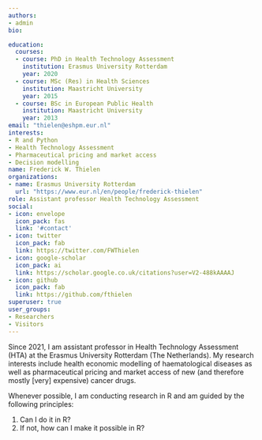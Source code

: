 ```yaml
---
authors:
- admin
bio: 

education:
  courses:
  - course: PhD in Health Technology Assessment
    institution: Erasmus University Rotterdam
    year: 2020
  - course: MSc (Res) in Health Sciences
    institution: Maastricht University
    year: 2015
  - course: BSc in European Public Health
    institution: Maastricht University
    year: 2013
email: "thielen@eshpm.eur.nl"
interests:
- R and Python
- Health Technology Assessment
- Pharmaceutical pricing and market access
- Decision modelling
name: Frederick W. Thielen
organizations:
- name: Erasmus University Rotterdam
  url: "https://www.eur.nl/en/people/frederick-thielen"
role: Assistant professor Health Technology Assessment
social:
- icon: envelope
  icon_pack: fas
  link: '#contact'
- icon: twitter
  icon_pack: fab
  link: https://twitter.com/FWThielen
- icon: google-scholar
  icon_pack: ai
  link: https://scholar.google.co.uk/citations?user=V2-488kAAAAJ
- icon: github
  icon_pack: fab
  link: https://github.com/fthielen
superuser: true
user_groups:
- Researchers
- Visitors
---
```


Since 2021, I am assistant professor in Health Technology Assessment (HTA) at the Erasmus University Rotterdam (The Netherlands). My research interests include health economic modelling of haematological diseases as well as pharmaceutical pricing and market access of new (and therefore mostly [very] expensive) cancer drugs.

Whenever possible, I am conducting research in R and am guided by the following principles:  

  1) Can I do it in R?  
  2) If not, how can I make it possible in R?


